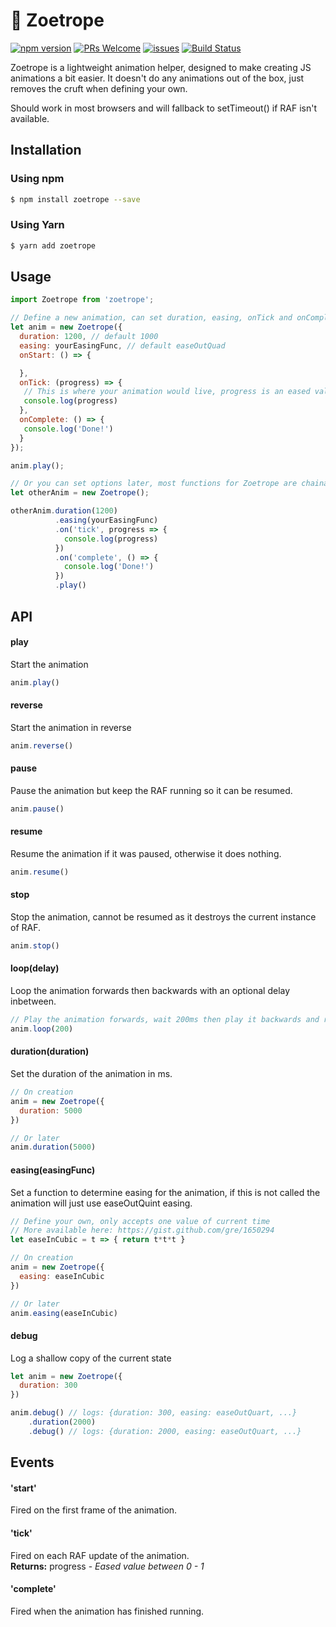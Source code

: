 # 🐎 Zoetrope

[![npm version](https://badge.fury.io/js/zoetrope.svg)](https://badge.fury.io/js/zoetrope) [![PRs Welcome](https://img.shields.io/badge/PRs-welcome-brightgreen.svg)](#) [![issues](https://img.shields.io/badge/issues-0-brightgreen.svg)](#) [![Build Status](https://travis-ci.org/hparton/zoetrope.svg?branch=master)](https://travis-ci.org/hparton/zoetrope)

Zoetrope is a lightweight animation helper, designed to make creating JS animations a bit easier. It doesn't do any animations out of the box, just removes the cruft when defining your own.

Should work in most browsers and will fallback to setTimeout() if RAF isn't available.

## Installation

### Using npm

```sh
$ npm install zoetrope --save
```

### Using Yarn

```sh
$ yarn add zoetrope
```

## Usage

```js
import Zoetrope from 'zoetrope';

// Define a new animation, can set duration, easing, onTick and onComplete here
let anim = new Zoetrope({
  duration: 1200, // default 1000
  easing: yourEasingFunc, // default easeOutQuad
  onStart: () => {

  },
  onTick: (progress) => {
   // This is where your animation would live, progress is an eased value from 0 - 1
   console.log(progress)
  },
  onComplete: () => {
   console.log('Done!')
  }
});

anim.play();

// Or you can set options later, most functions for Zoetrope are chainable
let otherAnim = new Zoetrope();

otherAnim.duration(1200)
          .easing(yourEasingFunc)
          .on('tick', progress => {
            console.log(progress)
          })
          .on('complete', () => {
            console.log('Done!')
          })
          .play()
```

## API

#### play
Start the animation

```js
anim.play()
```

#### reverse
Start the animation in reverse

```js
anim.reverse()
```

#### pause
Pause the animation but keep the RAF running so it can be resumed.

```js
anim.pause()
```

#### resume
Resume the animation if it was paused, otherwise it does nothing.

```js
anim.resume()
```

#### stop
Stop the animation, cannot be resumed as it destroys the current instance of RAF.

```js
anim.stop()
```

#### loop(delay)
Loop the animation forwards then backwards with an optional delay inbetween.

```js
// Play the animation forwards, wait 200ms then play it backwards and repeat forever.
anim.loop(200)
```

#### duration(duration)
Set the duration of the animation in ms.

```js
// On creation
anim = new Zoetrope({
  duration: 5000
})

// Or later
anim.duration(5000)
```

#### easing(easingFunc)
Set a function to determine easing for the animation, if this is not called the animation will just use easeOutQuint easing.

```js
// Define your own, only accepts one value of current time
// More available here: https://gist.github.com/gre/1650294
let easeInCubic = t => { return t*t*t }

// On creation
anim = new Zoetrope({
  easing: easeInCubic
})

// Or later
anim.easing(easeInCubic)
```

#### debug
Log a shallow copy of the current state

```js
let anim = new Zoetrope({
  duration: 300
})

anim.debug() // logs: {duration: 300, easing: easeOutQuart, ...}
    .duration(2000)
    .debug() // logs: {duration: 2000, easing: easeOutQuart, ...}
```

## Events

#### 'start'
Fired on the first frame of the animation.<br>

#### 'tick'
Fired on each RAF update of the animation.<br>
**Returns:** progress - *Eased value between 0 - 1*

#### 'complete'
Fired when the animation has finished running.<br>
